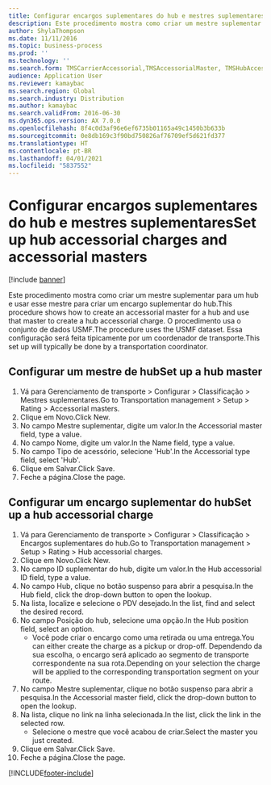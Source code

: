 ```yaml
---
title: Configurar encargos suplementares do hub e mestres suplementares
description: Este procedimento mostra como criar um mestre suplementar para um hub e usar esse mestre para criar um encargo suplementar do hub.
author: ShylaThompson
ms.date: 11/11/2016
ms.topic: business-process
ms.prod: ''
ms.technology: ''
ms.search.form: TMSCarrierAccessorial,TMSAccessorialMaster, TMSHubAccessorial
audience: Application User
ms.reviewer: kamaybac
ms.search.region: Global
ms.search.industry: Distribution
ms.author: kamaybac
ms.search.validFrom: 2016-06-30
ms.dyn365.ops.version: AX 7.0.0
ms.openlocfilehash: 8f4c0d3af96e6ef6735b01165a49c1450b3b633b
ms.sourcegitcommit: 0e8db169c3f90bd750826af76709ef5d621fd377
ms.translationtype: HT
ms.contentlocale: pt-BR
ms.lasthandoff: 04/01/2021
ms.locfileid: "5837552"
---
```

# <a name="set-up-hub-accessorial-charges-and-accessorial-masters"></a><span data-ttu-id="cf2af-103">Configurar encargos suplementares do hub e mestres suplementares</span><span class="sxs-lookup"><span data-stu-id="cf2af-103">Set up hub accessorial charges and accessorial masters</span></span>

[!include [banner](../../includes/banner.md)]

<span data-ttu-id="cf2af-104">Este procedimento mostra como criar um mestre suplementar para um hub e usar esse mestre para criar um encargo suplementar do hub.</span><span class="sxs-lookup"><span data-stu-id="cf2af-104">This procedure shows how to create an accessorial master for a hub and use that master to create a hub accessorial charge.</span></span> <span data-ttu-id="cf2af-105">O procedimento usa o conjunto de dados USMF.</span><span class="sxs-lookup"><span data-stu-id="cf2af-105">The procedure uses the USMF dataset.</span></span> <span data-ttu-id="cf2af-106">Essa configuração será feita tipicamente por um coordenador de transporte.</span><span class="sxs-lookup"><span data-stu-id="cf2af-106">This set up will typically be done by a transportation coordinator.</span></span>


## <a name="set-up-a-hub-master"></a><span data-ttu-id="cf2af-107">Configurar um mestre de hub</span><span class="sxs-lookup"><span data-stu-id="cf2af-107">Set up a hub master</span></span>
1. <span data-ttu-id="cf2af-108">Vá para Gerenciamento de transporte > Configurar > Classificação > Mestres suplementares.</span><span class="sxs-lookup"><span data-stu-id="cf2af-108">Go to Transportation management > Setup > Rating > Accessorial masters.</span></span>
2. <span data-ttu-id="cf2af-109">Clique em Novo.</span><span class="sxs-lookup"><span data-stu-id="cf2af-109">Click New.</span></span>
3. <span data-ttu-id="cf2af-110">No campo Mestre suplementar, digite um valor.</span><span class="sxs-lookup"><span data-stu-id="cf2af-110">In the Accessorial master field, type a value.</span></span>
4. <span data-ttu-id="cf2af-111">No campo Nome, digite um valor.</span><span class="sxs-lookup"><span data-stu-id="cf2af-111">In the Name field, type a value.</span></span>
5. <span data-ttu-id="cf2af-112">No campo Tipo de acessório, selecione 'Hub'.</span><span class="sxs-lookup"><span data-stu-id="cf2af-112">In the Accessorial type field, select 'Hub'.</span></span>
6. <span data-ttu-id="cf2af-113">Clique em Salvar.</span><span class="sxs-lookup"><span data-stu-id="cf2af-113">Click Save.</span></span>
7. <span data-ttu-id="cf2af-114">Feche a página.</span><span class="sxs-lookup"><span data-stu-id="cf2af-114">Close the page.</span></span>

## <a name="set-up-a-hub-accessorial-charge"></a><span data-ttu-id="cf2af-115">Configurar um encargo suplementar do hub</span><span class="sxs-lookup"><span data-stu-id="cf2af-115">Set up a hub accessorial charge</span></span>
1. <span data-ttu-id="cf2af-116">Vá para Gerenciamento de transporte > Configurar > Classificação > Encargos suplementares do hub.</span><span class="sxs-lookup"><span data-stu-id="cf2af-116">Go to Transportation management > Setup > Rating > Hub accessorial charges.</span></span>
2. <span data-ttu-id="cf2af-117">Clique em Novo.</span><span class="sxs-lookup"><span data-stu-id="cf2af-117">Click New.</span></span>
3. <span data-ttu-id="cf2af-118">No campo ID suplementar do hub, digite um valor.</span><span class="sxs-lookup"><span data-stu-id="cf2af-118">In the Hub accessorial ID field, type a value.</span></span>
4. <span data-ttu-id="cf2af-119">No campo Hub, clique no botão suspenso para abrir a pesquisa.</span><span class="sxs-lookup"><span data-stu-id="cf2af-119">In the Hub field, click the drop-down button to open the lookup.</span></span>
5. <span data-ttu-id="cf2af-120">Na lista, localize e selecione o PDV desejado.</span><span class="sxs-lookup"><span data-stu-id="cf2af-120">In the list, find and select the desired record.</span></span>
6. <span data-ttu-id="cf2af-121">No campo Posição do hub, selecione uma opção.</span><span class="sxs-lookup"><span data-stu-id="cf2af-121">In the Hub position field, select an option.</span></span>
    * <span data-ttu-id="cf2af-122">Você pode criar o encargo como uma retirada ou uma entrega.</span><span class="sxs-lookup"><span data-stu-id="cf2af-122">You can either create the charge as a pickup or drop-off.</span></span> <span data-ttu-id="cf2af-123">Dependendo da sua escolha, o encargo será aplicado ao segmento de transporte correspondente na sua rota.</span><span class="sxs-lookup"><span data-stu-id="cf2af-123">Depending on your selection the charge will be applied to the corresponding transportation segment on your route.</span></span>  
7. <span data-ttu-id="cf2af-124">No campo Mestre suplementar, clique no botão suspenso para abrir a pesquisa.</span><span class="sxs-lookup"><span data-stu-id="cf2af-124">In the Accessorial master field, click the drop-down button to open the lookup.</span></span>
8. <span data-ttu-id="cf2af-125">Na lista, clique no link na linha selecionada.</span><span class="sxs-lookup"><span data-stu-id="cf2af-125">In the list, click the link in the selected row.</span></span>
    * <span data-ttu-id="cf2af-126">Selecione o mestre que você acabou de criar.</span><span class="sxs-lookup"><span data-stu-id="cf2af-126">Select the master you just created.</span></span>  
9. <span data-ttu-id="cf2af-127">Clique em Salvar.</span><span class="sxs-lookup"><span data-stu-id="cf2af-127">Click Save.</span></span>
10. <span data-ttu-id="cf2af-128">Feche a página.</span><span class="sxs-lookup"><span data-stu-id="cf2af-128">Close the page.</span></span>



[!INCLUDE[footer-include](../../../includes/footer-banner.md)]